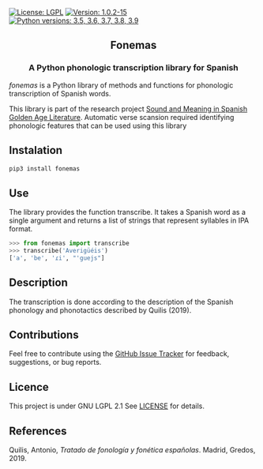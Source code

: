 [![License: LGPL](https://img.shields.io/github/license/fsanzl/silabeador)](https://opensource.org/licenses/LGPL-2.1)
[![Version: 1.0.2-15](https://img.shields.io/github/v/tag/fsanzl/silabeador)](https://pypi.org/project/silabeador/)
[![Python versions: 3.5, 3.6, 3.7, 3.8, 3.9](https://img.shields.io/pypi/pyversions/silabeador)](https://pypi.org/project/silabeador/)


<h2 align="center">Fonemas</h2>
<h3 align="center">A Python phonologic transcription library for Spanish</h2>


*fonemas* is a Python library of methods and functions for phonologic transcription of Spanish words.

This library is part of the research project [Sound and Meaning in Spanish Golden Age Literature](https://soundandmeaning.univie.ac.at/). Automatic verse scansion required identifying phonologic features that can be used using this library

## Instalation

```bash
pip3 install fonemas
```

## Use

The library provides the function transcribe. It takes a Spanish word  as a single argument and returns a list of strings that represent syllables in IPA format.


```python
>>> from fonemas import transcribe
>>> transcribe('Averigüéis')
['a', 'be', 'ɾi', "'guejs"]
```

## Description

The transcription is done according to the description of the Spanish phonology and phonotactics described by Quilis (2019).


## Contributions

Feel free to contribute using the [GitHub Issue Tracker](https://github.com/fsanzl/fonemas/issues) for feedback, suggestions, or bug reports.


## Licence

This project is under GNU LGPL 2.1 See [LICENSE](https://github.com/fsanzl/fonemas/LICENSE) for details.

## References

Quilis, Antonio, *Tratado de fonología y fonética españolas*. Madrid, Gredos, 2019.
